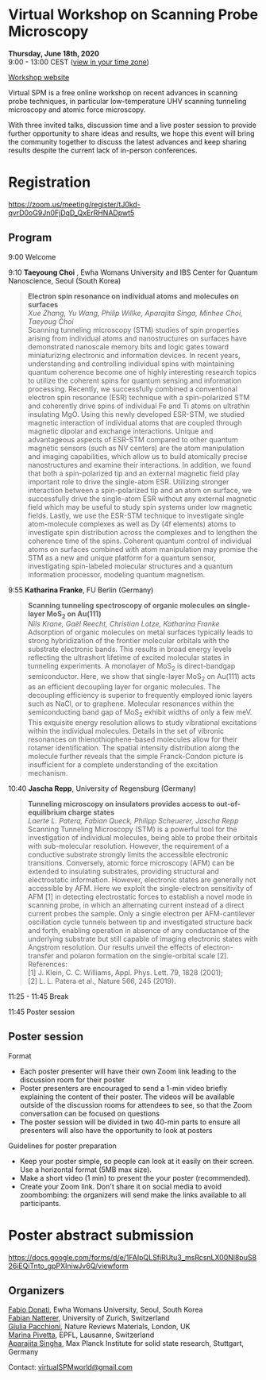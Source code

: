 # Virtual Workshop on Scanning Probe Microscopy

**Thursday, June 18th, 2020**  
9:00 - 13:00   CEST ([view in your time zone](https://everytimezone.com/s/2626482c))

[Workshop website](https://sites.google.com/view/virtualspm)

Virtual SPM is a free online workshop on recent advances in scanning probe techniques, in particular low-temperature UHV scanning tunneling microscopy and atomic force microscopy.

With three invited talks, discussion time and a live poster session to provide further opportunity to share ideas and results, we hope this event will bring the community together to discuss the latest advances and keep sharing results despite the current lack of in-person conferences.

# Registration 

https://zoom.us/meeting/register/tJ0kd-qvrD0oG9Jn0FjDqD_QxErRHNADpwt5

## Program

9:00    Welcome

9:10    **Taeyoung Choi** , Ewha Womans University and IBS Center for Quantum Nanoscience, Seoul (South Korea)   
> **Electron spin resonance on individual atoms and molecules on surfaces**    
> *Xue Zhang, Yu Wang, Philip Willke, Aparajita Singa, Minhee Choi, Taeyoug Choi*    
> Scanning tunneling microscopy (STM) studies of spin properties arising from individual atoms and nanostructures on surfaces have demonstrated nanoscale memory bits and logic gates toward miniaturizing electronic and information devices. In recent years, understanding and controlling individual spins with maintaining quantum coherence become one of highly interesting research topics to utilize the coherent spins for quantum sensing and information processing. 
 Recently, we successfully combined a conventional electron spin resonance (ESR) technique with a spin-polarized STM and coherently drive spins of individual Fe and Ti atoms on ultrathin insulating MgO. Using this newly developed ESR-STM, we studied magnetic interaction of individual atoms that are coupled through magnetic dipolar and exchange interactions. Unique and advantageous aspects of ESR-STM compared to other quantum magnetic sensors (such as NV centers) are the atom manipulation and imaging capabilities, which allow us to build atomically precise nanostructures and examine their interactions. In addition, we found that both a spin-polarized tip and an external magnetic field play important role to drive the single-atom ESR. Utilizing stronger interaction between a spin-polarized tip and an atom on surface, we successfully drive the single-atom ESR without any external magnetic field which may be useful to study spin systems under low magnetic fields. 
Lastly, we use the ESR-STM technique to investigate single atom-molecule complexes as well as Dy (4f elements) atoms to investigate spin distribution across the complexes and to lengthen the coherence time of the spins. 
Coherent quantum control of individual atoms on surfaces combined with atom manipulation may promise the STM as a new and unique platform for a quantum sensor, investigating spin-labeled molecular structures and a quantum information processor, modeling quantum magnetism.


9:55    **Katharina Franke**, FU Berlin (Germany)  

> **Scanning tunneling spectroscopy of organic molecules on single-layer MoS<sub>2</sub> on Au(111)**  
> *Nils Krane, Gaël Reecht, Christian Lotze, Katharina Franke*  
> Adsorption of organic molecules on metal surfaces typically leads to strong hybridization of the frontier molecular orbitals with the substrate electronic bands. This results in broad energy levels reflecting the ultrashort lifetime of excited molecular states in tunneling experiments. A monolayer of MoS<sub>2</sub> is direct-bandgap semiconductor. Here, we show that single-layer MoS<sub>2</sub> on Au(111) acts as an efficient decoupling layer for organic molecules. The decoupling efficiency is superior to frequently employed ionic layers such as NaCl, or to graphene. Molecular resonances within the semiconducting band gap of MoS<sub>2</sub> exhibit widths of only a few meV. This exquisite energy resolution allows to study vibrational excitations within the individual molecules. Details in the set of vibronic resonances on thienothiophene-based molecules allow for their rotamer identification. The spatial intensity distribution along the molecule further reveals that the simple Franck-Condon picture is insufficient for a complete understanding of the excitation mechanism.
        
10:40   **Jascha Repp**, University of Regensburg (Germany)
> **Tunneling microscopy on insulators provides access to out-of-equilibrium charge states**  
> *Laerte L. Patera, Fabian Queck, Philipp Scheuerer, Jascha Repp*  
> Scanning Tunneling Microscopy (STM) is a powerful tool for the investigation of individual molecules, being able to probe their orbitals with sub-molecular resolution. However, the requirement of a conductive substrate strongly limits the accessible electronic transitions. Conversely, atomic force microscopy (AFM) can be extended to insulating substrates, providing structural and electrostatic information. However, electronic states are generally not accessible by AFM. Here we exploit the single-electron sensitivity of AFM [1] in detecting electrostatic forces to establish a novel mode in scanning probe, in which an alternating current instead of a direct current probes the sample. Only a single electron per AFM-cantilever oscillation cycle tunnels between tip and investigated structure back and forth, enabling operation in absence of any conductance of the underlying substrate but still capable of imaging electronic states with Angstrom resolution. Our results unveil the effects of electron-transfer and polaron formation on the single-orbital scale [2].  
References:  
[1] J. Klein, C. C. Williams, Appl. Phys. Lett. 79, 1828 (2001);   
[2] L. L. Patera et al., Nature 566, 245 (2019).

11:25 - 11:45 Break

11:45 Poster session

## Poster session

Format
- Each poster presenter will have their own Zoom link leading to the discussion room for their poster
- Poster presenters are encouraged to send a 1-min video briefly explaining the content of their poster. The videos will be available outside of the discussion rooms for attendees to see, so that the Zoom conversation can be focused on questions
- The poster session will be divided in two 40-min parts to ensure all presenters will also have the opportunity to look at posters

Guidelines for poster preparation
- Keep your poster simple, so people can look at it easily on their screen. Use a horizontal format (5MB max size).
- Make a short video (1 min) to present the your poster (recommended). 
- Create your Zoom link. Don't share it on social media to avoid zoombombing: the organizers will send make the links available to all participants.

# Poster abstract submission

https://docs.google.com/forms/d/e/1FAIpQLSfjRUtu3_msRcsnLX00Nl8puS826iEQiTnto_gpPXIniwJv6Q/viewform

## Organizers

[Fabio Donati](https://qns.science/our-team/fabiodonati/), Ewha Womans University, Seoul, South Korea  
[Fabian Natterer](https://www.physik.uzh.ch/en/groups/natterer/Team/Fabian-Natterer.html), University of Zurich, Switzerland  
[Giulia Pacchioni](https://www.nature.com/natrevmats/about/editors), Nature Reviews Materials, London, UK  
[Marina Pivetta](https://people.epfl.ch/marina.pivetta/?lang=en), EPFL, Lausanne, Switzerland  
[Aparajita Singha](https://www.fkf.mpg.de/person/104080/2206), Max Planck Institute for solid state research, Stuttgart, Germany  

Contact: virtualSPMworld@gmail.com
